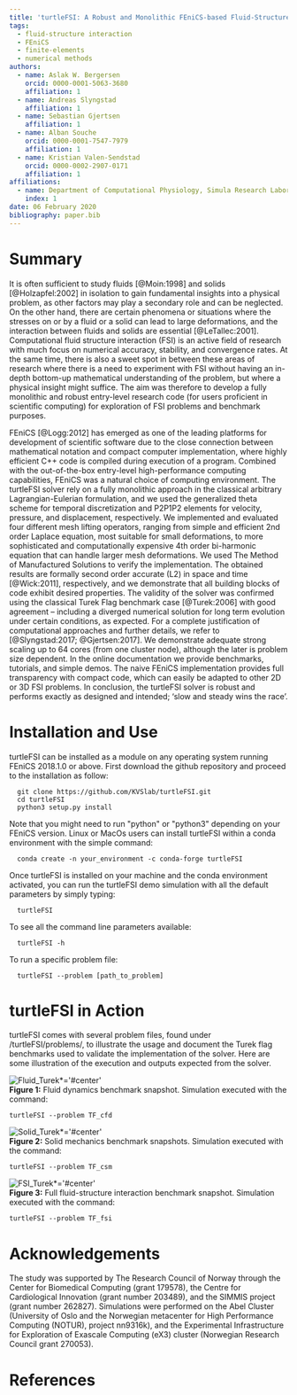 ```yaml
---
title: 'turtleFSI: A Robust and Monolithic FEniCS-based Fluid-Structure Interaction Solver'
tags:
  - fluid-structure interaction
  - FEniCS
  - finite-elements
  - numerical methods
authors:
  - name: Aslak W. Bergersen
    orcid: 0000-0001-5063-3680
    affiliation: 1
  - name: Andreas Slyngstad
    affiliation: 1
  - name: Sebastian Gjertsen
    affiliation: 1
  - name: Alban Souche
    orcid: 0000-0001-7547-7979
    affiliation: 1
  - name: Kristian Valen-Sendstad
    orcid: 0000-0002-2907-0171
    affiliation: 1
affiliations:
  - name: Department of Computational Physiology, Simula Research Laboratory, Fornebu, Norway
    index: 1
date: 06 February 2020
bibliography: paper.bib
---
```


# Summary

It is often sufficient to study fluids [@Moin:1998] and solids [@Holzapfel:2002] in isolation to gain fundamental insights into a physical problem, as other factors may play a secondary role and can be neglected.  On the other hand, there are certain phenomena or situations where the stresses on or by a fluid or a solid can lead to large deformations, and the interaction between fluids and solids are essential [@LeTallec:2001]. Computational fluid structure interaction (FSI) is an active field of research with much focus on numerical accuracy, stability,  and convergence rates. At the same time, there is also a sweet spot in between these areas of research where there is a need to experiment with FSI without having an in-depth bottom-up mathematical understanding of the problem, but where a physical insight might suffice. The aim was therefore to develop a fully monolithic and robust entry-level research code (for users proficient in scientific computing) for exploration of FSI problems and benchmark purposes.

FEniCS [@Logg:2012] has emerged as one of the leading platforms for development of scientific software due to the close connection between mathematical notation and compact computer implementation, where highly efficient C++ code is compiled during execution of a program. Combined with the out-of-the-box entry-level high-performance computing capabilities, FEniCS was a natural choice of computing environment. The turtleFSI solver rely on a fully monolithic approach in the classical arbitrary Lagrangian-Eulerian formulation, and we used the generalized theta scheme for temporal discretization and P2P1P2 elements for velocity, pressure, and displacement, respectively. We implemented and evaluated four different mesh lifting operators, ranging from simple and efficient 2nd order Laplace equation, most suitable for small deformations, to more sophisticated and computationally expensive 4th order bi-harmonic equation that can handle larger mesh deformations. We used The Method of Manufactured Solutions to verify the implementation. The obtained results are formally second order accurate (L2) in space and time [@Wick:2011], respectively, and we demonstrate that all building blocks of code exhibit desired properties. The validity of the solver was confirmed using the classical Turek Flag benchmark case [@Turek:2006] with good agreement – including a diverged numerical solution for long term evolution under certain conditions, as expected. For a complete justification of computational approaches and further details, we refer to [@Slyngstad:2017; @Gjertsen:2017]. We demonstrate adequate strong scaling up to 64 cores (from one cluster node), although the later is problem size dependent. In the online documentation we provide benchmarks, tutorials, and simple demos. The naive FEniCS implementation provides full transparency with compact code, which can easily be adapted to other 2D or 3D FSI problems. In conclusion, the turtleFSI solver is robust and performs exactly as designed and intended; ‘slow and steady wins the race’.

# Installation and Use

turtleFSI can be installed as a module on any operating system running FEniCS 2018.1.0 or above. First download the github repository and proceed to the installation as follow:
```console
  git clone https://github.com/KVSlab/turtleFSI.git
  cd turtleFSI
  python3 setup.py install
```

Note that you might need to run "python" or "python3" depending on your FEniCS version.
Linux or MacOs users can install turtleFSI within a conda environment with the simple command:
```console
  conda create -n your_environment -c conda-forge turtleFSI
```
Once turtleFSI is installed on your machine and the conda environment activated, you can run the turtleFSI demo simulation with all the default parameters by simply typing:
```console
  turtleFSI
```
To see all the command line parameters available:
```console
  turtleFSI -h
```
To run a specific problem file:
```console
  turtleFSI --problem [path_to_problem]
```

# turtleFSI in Action

turtleFSI comes with several problem files, found under /turtleFSI/problems/, to illustrate the usage and document the Turek flag benchmarks used to validate the implementation of the solver. Here are some illustration of the execution and outputs expected from the solver.

![Fluid_Turek*='#center'](./cfd_illu.png)\
**Figure 1:**
  Fluid dynamics benchmark snapshot. Simulation executed with the command:
  ```
  turtleFSI --problem TF_cfd
  ```

![Solid_Turek*='#center'](./csm_illu.png)\
**Figure 2:**
  Solid mechanics benchmark snapshots. Simulation executed with the command:
  ```
  turtleFSI --problem TF_csm
  ```

![FSI_Turek*='#center'](./fsi_illu.png)\
**Figure 3:**
  Full fluid-structure interaction benchmark snapshot. Simulation executed with the command:
  ```
  turtleFSI --problem TF_fsi
  ```

# Acknowledgements
The study was supported by The Research Council of Norway through the Center for Biomedical Computing (grant 179578), the Centre for Cardiological Innovation (grant number 203489), and the SIMMIS project (grant number 262827). Simulations were performed on the Abel Cluster (University of Oslo and the Norwegian metacenter for High Performance Computing (NOTUR), project nn9316k), and the Experimental Infrastructure for Exploration of Exascale Computing (eX3) cluster (Norwegian Research Council grant 270053).

# References
